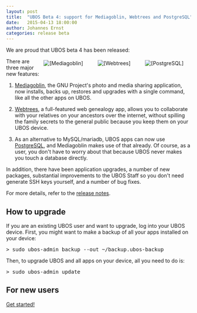```yaml
---
layout: post
title:  "UBOS Beta 4: support for Mediagoblin, Webtrees and PostgreSQL"
date:   2015-04-13 18:00:00
author: Johannes Ernst
categories: release beta
---
```


We are proud that UBOS beta 4 has been released:

<img src="/images/2015-04-13/postgresql-144x144.png"  alt="[PostgreSQL]"  style="float: right; margin: 5px 20px">
<img src="/images/webtrees-144x144.png"    alt="[Webtrees]"    style="float: right; margin: 5px 20px">
<img src="/images/mediagoblin-144x144.png" alt="[Mediagoblin]" style="float: right; margin: 5px 20px">
There are three major new features:

1. <a href="http://mediagoblin.org/">Mediagoblin</a>, the GNU Project's photo and media
   sharing application, now installs, backs up, restores and upgrades with a single command,
   like all the other apps on UBOS.

2. <a href="http://webtrees.net/">Webtrees</a>, a full-featured web genealogy app, allows you
   to collaborate with your relatives on your ancestors over the internet, without spilling
   the family secrets to the general public because you keep them on your UBOS device.

3. As an alternative to MySQL/mariadb, UBOS apps can now use
   <a href="http://postgresql.org/">PostgreSQL</a>, and Mediagoblin
   makes use of that already. Of course, as a user, you don't have to worry about that because
   UBOS never makes you touch a database directly.

In addition, there have been application upgrades, a number of new packages, substantial
improvements to the UBOS Staff so you don't need generate SSH keys yourself, and a number
of bug fixes.

For more details, refer to the <a href="/docs/releases/beta4/release-notes/">release notes</a>.

<h2>How to upgrade</h2>

If you are an existing UBOS user and want to upgrade, log into your UBOS device.
First, you might want to make a backup of all your apps installed on your device:
<pre>
> sudo ubos-admin backup --out ~/backup.ubos-backup
</pre>

Then, to upgrade UBOS and all apps on your device, all you need to do is:

<pre>
> sudo ubos-admin update
</pre>

<h2>For new users</h2>

<a href="/quickstart/" class="get-started-button">Get started!</a>
